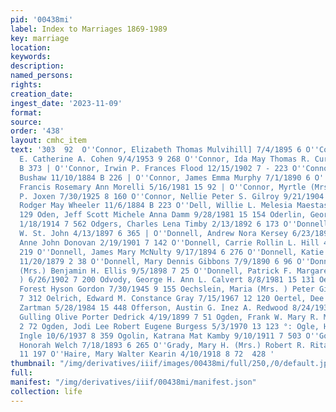 ```yaml
---
pid: '00438mi'
label: Index to Marriages 1869-1989
key: marriage
location: 
keywords: 
description: 
named_persons: 
rights: 
creation_date: 
ingest_date: '2023-11-09'
format: 
source: 
order: '438'
layout: cmhc_item
text: '303  92  O''Connor, Elizabeth Thomas Mulvihill] 7/4/1895 6 O''Connor, George
  E. Catherine A. Cohen 9/4/1953 9 268 O''Connor, Ida May Thomas R. Curtis 4/2/1888
  B 373 | O''Connor, Irwin P. Frances Flood 12/15/1902 7 - 223 O''Connor, James Mamie
  Bushaw 11/10/1884 B 226 | O''Connor, James Emma Murphy 7/1/1890 6 O''Connor, James
  Francis Rosemary Ann Morelli 5/16/1981 15 92 | O''Connor, Myrtle (Mrs. ) William
  P. Joxen 7/30/1925 8 160 O''Connor, Nellie Peter S. Gilroy 9/21/1904 7 284 O''Connor,
  Rodger May Wheeler 11/6/1884 B 223 O''Dell, Willie L. Melesia Maestas 1/9/1944 9
  129 Oden, Jeff Scott Michele Anna Damm 9/28/1981 15 154 Oderlin, George Mary Bencky
  1/18/1914 7 562 Odgers, Charles Lena Timby 2/13/1892 6 173 O''Donnell, Agnes Thomas
  W. St. John 4/13/1897 6 365 | O''Donnell, Andrew Nora Kersey 6/23/1897 6 375 | O''Donnell,
  Anne John Donovan 2/19/1901 7 142 O''Donnell, Carrie Rollin L. Hill 4/17/1892 6
  219 O''Donnell, James Mary McNulty 9/17/1894 6 276 O''Donnell, Katie H. T. Kneeland
  11/20/1879 2 38 O''Donnell, Mary Dennis Gibbons 7/9/1890 6 96 O''Donnell, Mary Ann
  (Mrs.) Benjamin H. Ellis 9/5/1898 7 25 O''Donnell, Patrick F. Margaret Hickey (Mrs.
  ) 6/26/1902 7 200 Odvody, George H. Ann L. Calvert 8/8/1981 15 131 Oebrich, Evelyn
  Forest Hyson Gordon 7/30/1945 9 155 Oechslein, Maria (Mrs. ) Peter Giebfried 8/2/1905
  7 312 Oelrich, Edward M. Constance Gray 7/15/1967 12 120 Oertel, Dee Ann David Hoover
  Zartman 5/28/1984 15 448 Offerson, Austin G. Inez A. Redwood 8/24/1933 8 257 Offerson,
  Gulling Olive Porter Dedrick 4/19/1899 7 51 Ogden, Frank W. Mary R. Matthews 3/16/1880
  2 72 Ogden, Jodi Lee Robert Eugene Burgess 5/3/1970 13 123 °: Ogle, Herman R. Mattie
  Ingle 10/6/1937 8 359 Ogolin, Katrana Mat Kamby 9/10/1911 7 503 O''Gorman, Richard
  Honorah Welch 7/18/1893 6 265 O''Grady, Mary H. (Mrs.) Robert R. Ritacco 6/13/1965
  11 197 O''Haire, Mary Walter Kearin 4/10/1918 8 72  428 '
thumbnail: "/img/derivatives/iiif/images/00438mi/full/250,/0/default.jpg"
full: 
manifest: "/img/derivatives/iiif/00438mi/manifest.json"
collection: life
---
```

